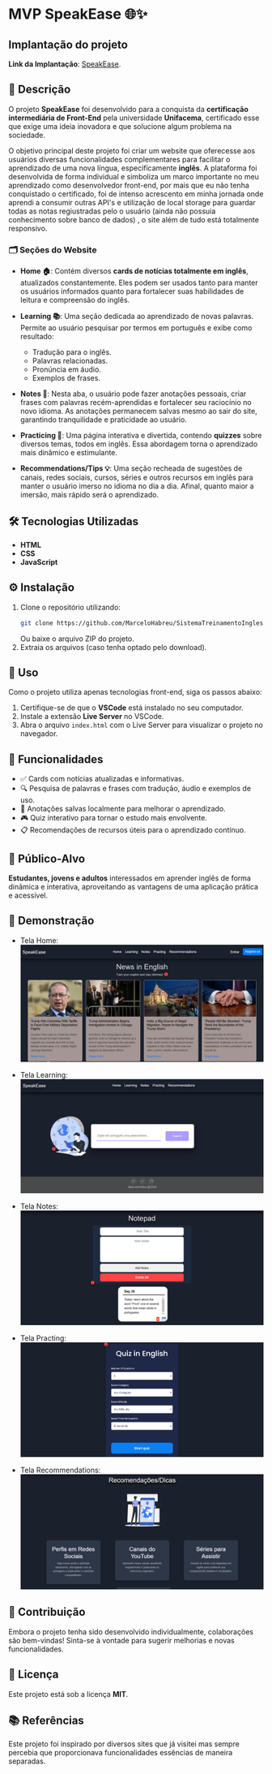 # MVP SpeakEase 🌐✨

## Implantação do projeto
 **Link da Implantação**: [SpeakEase](https://speakeasee.netlify.app/).

## 📖 Descrição

O projeto **SpeakEase** foi desenvolvido para a conquista da **certificação intermediária de Front-End** pela universidade **Unifacema**, certificado esse que exige uma ideia inovadora e que solucione algum problema na sociedade.

O objetivo principal deste projeto foi criar um website que oferecesse aos usuários diversas funcionalidades complementares para facilitar o aprendizado de uma nova língua, especificamente **inglês**. A plataforma foi desenvolvida de forma individual e simboliza um marco importante no meu aprendizado como desenvolvedor front-end, por mais que eu não tenha conquistado o certificado, foi de intenso acrescento em minha jornada onde aprendi a consumir outras API's e utilização de local storage para guardar todas as notas regiustradas pelo o usuário (ainda não possuia conhecimento sobre banco de dados) , o site além de tudo está totalmente responsivo.

### 🗂️ Seções do Website

- **Home 🏠**:
  Contém diversos **cards de notícias totalmente em inglês**, atualizados constantemente. Eles podem ser usados tanto para manter os usuários informados quanto para fortalecer suas habilidades de leitura e compreensão do inglês.

- **Learning 📚**:
  Uma seção dedicada ao aprendizado de novas palavras. Permite ao usuário pesquisar por termos em português e exibe como resultado:

  - Tradução para o inglês.
  - Palavras relacionadas.
  - Pronúncia em áudio.
  - Exemplos de frases.

- **Notes 📝**:
  Nesta aba, o usuário pode fazer anotações pessoais, criar frases com palavras recém-aprendidas e fortalecer seu raciocínio no novo idioma. As anotações permanecem salvas mesmo ao sair do site, garantindo tranquilidade e praticidade ao usuário.

- **Practicing 🎯**:
  Uma página interativa e divertida, contendo **quizzes** sobre diversos temas, todos em inglês. Essa abordagem torna o aprendizado mais dinâmico e estimulante.

- **Recommendations/Tips 💡**:
  Uma seção recheada de sugestões de canais, redes sociais, cursos, séries e outros recursos em inglês para manter o usuário imerso no idioma no dia a dia. Afinal, quanto maior a imersão, mais rápido será o aprendizado.

## 🛠️ Tecnologias Utilizadas

- **HTML**
- **CSS**
- **JavaScript**

## ⚙️ Instalação

1. Clone o repositório utilizando:
   ```bash
   git clone https://github.com/MarceloHabreu/SistemaTreinamentoIngles
   ```
   Ou baixe o arquivo ZIP do projeto.
2. Extraia os arquivos (caso tenha optado pelo download).

## 🚀 Uso

Como o projeto utiliza apenas tecnologias front-end, siga os passos abaixo:

1. Certifique-se de que o **VSCode** está instalado no seu computador.
2. Instale a extensão **Live Server** no VSCode.
3. Abra o arquivo `index.html` com o Live Server para visualizar o projeto no navegador.

## 🌟 Funcionalidades

- ✅ Cards com notícias atualizadas e informativas.
- 🔍 Pesquisa de palavras e frases com tradução, áudio e exemplos de uso.
- 📝 Anotações salvas localmente para melhorar o aprendizado.
- 🎮 Quiz interativo para tornar o estudo mais envolvente.
- 📋 Recomendações de recursos úteis para o aprendizado contínuo.

## 🎯 Público-Alvo

**Estudantes, jovens e adultos** interessados em aprender inglês de forma dinâmica e interativa, aproveitando as vantagens de uma aplicação prática e acessível.

## 📸 Demonstração

- Tela Home:
![Tela Home](https://github.com/MarceloHabreu/SistemaTreinamentoIngles/blob/main/screenshotsProject/Screenshot%202025-01-26%20164640.png)

- Tela Learning:
![Tela Learning](https://github.com/MarceloHabreu/SistemaTreinamentoIngles/blob/main/screenshotsProject/Screenshot%202025-01-26%20164748.png)

- Tela Notes:
![Tela Notes](https://github.com/MarceloHabreu/SistemaTreinamentoIngles/blob/main/screenshotsProject/Screenshot%202025-01-26%20164959.png)

- Tela Practing:
![Tela Practing](https://github.com/MarceloHabreu/SistemaTreinamentoIngles/blob/main/screenshotsProject/Screenshot%202025-01-26%20165300.png)

- Tela Recommendations:
![Tela Recommendations](https://github.com/MarceloHabreu/SistemaTreinamentoIngles/blob/main/screenshotsProject/Screenshot%202025-01-26%20165329.png)



## 🤝 Contribuição

Embora o projeto tenha sido desenvolvido individualmente, colaborações são bem-vindas! Sinta-se à vontade para sugerir melhorias e novas funcionalidades.

## 📜 Licença

Este projeto está sob a licença **MIT**.

## 📚 Referências

Este projeto foi inspirado por diversos sites que já visitei mas sempre percebia que proporcionava funcionalidades essências de maneira separadas.
